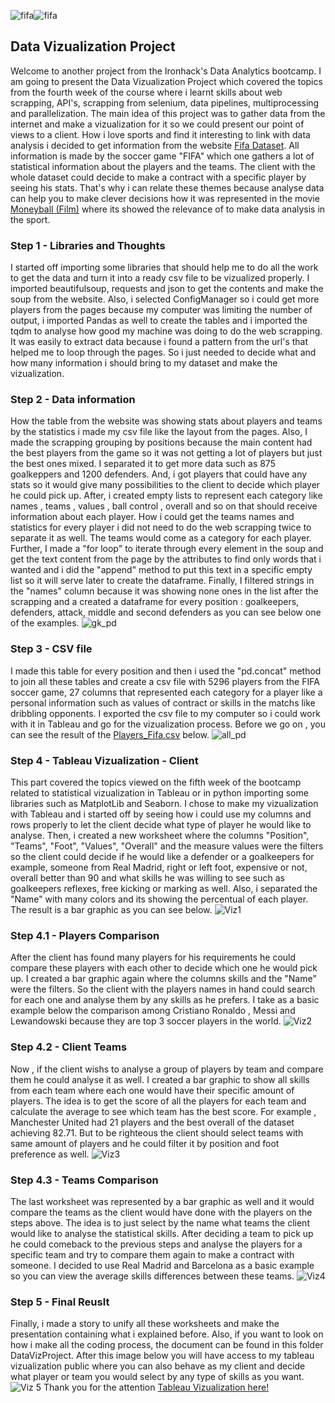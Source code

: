 ![fifa](https://th.bing.com/th/id/OIP.V1CJ1TDHvVMh_z5Ur2YwUwHaEK?pid=ImgDet&rs=1)![fifa](https://th.bing.com/th/id/OIP.UxkjfOizXWrSmRVmifqSLAHaEK?pid=ImgDet&rs=1)  

## Data Vizualization Project 
Welcome to another project from the Ironhack's Data Analytics bootcamp. I am going to present the Data Vizualization Project which covered the topics from the fourth week of the
course where i learnt skills about web scrapping, API's, scrapping from selenium, data pipelines, multiprocessing and parallelization. The main idea of this project was to gather 
data from the internet and make a vizualization for it so we could present our point of views to a client. How i love sports and find it interesting to link with data analysis i
decided to get information from the website [Fifa Dataset](https://sofifa.com/players). All information is made by the soccer game "FIFA" which one gathers a lot of statistical 
information about the players and the teams. The client with the whole dataset could decide to make a contract with a specific player by seeing his stats. That's why i can relate
these themes because analyse data can help you to make clever decisions how it was represented in the movie [Moneyball (Film)](https://en.wikipedia.org/wiki/Moneyball_(film)) where
its showed the relevance of to make data analysis in the sport.
### Step 1 - Libraries and Thoughts
I started off importing some libraries that should help me to do all the work to get the data and turn it into a ready csv file to be vizualized properly. I imported beautifulsoup,
requests and json to get the contents and make the soup from the website. Also, i selected ConfigManager so i could get more players from the pages because my computer was limiting 
the number of output, i imported Pandas as well to create the tables and i imported the tqdm to analyse how good my machine was doing to do the web scrapping. It was easily to extract 
data because i found a pattern from the url's that helped me to loop through the pages. So i just needed to decide what and how many information i should bring to my dataset and make
the vizualization.
### Step 2 - Data information
How the table from the website was showing stats about players and teams by the statistics i made my csv file like the layout from the pages. Also, I made the scrapping grouping by positions 
because the main content had the best players from the game so it was not getting a lot of players but just the best ones mixed. I separated it to get more data such as 875 goalkeppers
and 1200 defenders. And, i got players that could have any stats so it would give many possibilities to the client to decide which player he could pick up. After, i created empty lists to represent 
each category like names , teams , values , ball control , overall and so on that should receive information about each player. How i could get the teams names and statistics for every player i did not need to do the web scrapping twice to separate it as well. The teams would come as a category for each player. Further, I made a "for loop" to iterate through every element in the soup
and get the text content from the page by the attributes to find only words that i wanted and i did the "append" method to put this text in a specific empty list so it will serve later to create
the dataframe. Finally, I filtered strings in the "names" column because it was showing none ones in the list after the scrapping and a created a dataframe for every position : goalkeepers, defenders, 
attack, middle and second defenders as you can see below one of the examples.
![gk_pd](https://user-images.githubusercontent.com/80002453/116029860-9b5aeb00-a630-11eb-8b10-7915ef57d1ce.png)
### Step 3 - CSV file
I made this table for every position and then i used the "pd.concat" method to join all these tables and create a csv file with 5296 players from the FIFA soccer game, 27 columns that represented each category for a player like a personal information such as values of contract or skills in the matchs like dribbling opponents. I exported the csv file to my computer so i could work with it in Tableau and go for the vizualization process. Before we go on , you can see the result of the [Players_Fifa.csv](https://github.com/eduardorafd/data-modules/files/6374440/Players_Fifa.csv) below.
![all_pd](https://user-images.githubusercontent.com/80002453/116031551-49b45f80-a634-11eb-8312-a61fb98cf77a.png)
### Step 4 - Tableau Vizualization - Client 
This part covered the topics viewed on the fifth week of the bootcamp related to statistical vizualization in Tableau or in python importing some libraries such as MatplotLib and Seaborn. I chose to make my vizualization with Tableau and i started off by seeing how i could use my columns and rows properly to let the client decide what type of player he would like to analyse. Then, i created a new worksheet where the columns "Position", "Teams", "Foot", "Values", "Overall" and the measure values were the filters so the client could decide if he would like a defender or a goalkeepers for example, someone from Real Madrid, right or left foot, expensive or not, overall better than 90 and what skills he was willing to see such as goalkeepers reflexes, free kicking or marking as well. Also, i separated the "Name" with many colors and its showing the percentual of each player. The result is a bar graphic as you can see below.
![Viz1](https://user-images.githubusercontent.com/80002453/116081861-252aa880-a671-11eb-9345-67201c32c04a.png)
### Step 4.1 - Players Comparison  
After the client has found many players for his requirements he could compare these players with each other to decide which one he would pick up. I created a bar graphic again where the columns skills and the "Name" were the filters. So the client with the players names in hand could search for each one and analyse them by any skills as he prefers. I take as a basic example below the comparison among Cristiano Ronaldo , Messi and Lewandowski because they are top 3 soccer players in the world.
![Viz2](https://user-images.githubusercontent.com/80002453/116082661-0b3d9580-a672-11eb-8419-bbac6e5eede7.png)
### Step 4.2 - Client Teams 
Now , if the client wishs to analyse a group of players by team and compare them he could analyse it as well. I created a bar graphic to show all skills from each team where each one would have their specific amount of players. The idea is to get the score of all the players for each team and calculate the average to see which team has the best score. For example , Manchester United had 21 players and the best overall of the dataset achieving 82.71. But to be righteous the client should select teams with same amount of players and he could filter it by position and foot preference as well.
![Viz3](https://user-images.githubusercontent.com/80002453/116083914-94090100-a673-11eb-833a-3ea6d8d5f87c.png)
### Step 4.3 - Teams Comparison
The last worksheet was represented by a bar graphic as well and it would compare the teams as the client would have done with the players on the steps above. The idea is to just select by the name what teams the client would like to analyse the statistical skills. After deciding a team to pick up he could comeback to the previous steps and analyse the players for a specific team and try to compare them again to make a contract with someone. I decided to use Real Madrid and Barcelona as a basic example so you can view the average skills differences between these teams. 
![Viz4](https://user-images.githubusercontent.com/80002453/116084520-48a32280-a674-11eb-9c57-b3212ef69e74.png)
### Step 5 - Final Reuslt
Finally, i made a story to unify all these worksheets and make the presentation containing what i explained before. Also, if you want to look on how i make all the coding process, the document can be found in this folder DataVizProject. After this image below you will have access to my tableau vizualization public where you can also behave as my client and decide what player or team you would select by any type of skills as you want.
![Viz 5](https://user-images.githubusercontent.com/80002453/116085235-ff070780-a674-11eb-8dd0-73d73f6b44a4.png)
Thank you for the attention [Tableau Vizualization here!](https://public.tableau.com/profile/eduardo2842#!/vizhome/ProjectDataViz_16193879491070/InterativeFIFA?publish=yes)



